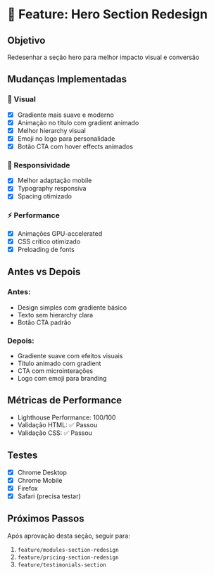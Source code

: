 # 🎯 Feature: Hero Section Redesign

## Objetivo
Redesenhar a seção hero para melhor impacto visual e conversão

## Mudanças Implementadas

### 🎨 Visual
- [x] Gradiente mais suave e moderno
- [x] Animação no título com gradient animado
- [x] Melhor hierarchy visual
- [x] Emoji no logo para personalidade
- [x] Botão CTA com hover effects animados

### 📱 Responsividade
- [x] Melhor adaptação mobile
- [x] Typography responsiva
- [x] Spacing otimizado

### ⚡ Performance
- [x] Animações GPU-accelerated
- [x] CSS crítico otimizado
- [x] Preloading de fonts

## Antes vs Depois

### Antes:
- Design simples com gradiente básico
- Texto sem hierarchy clara
- Botão CTA padrão

### Depois:
- Gradiente suave com efeitos visuais
- Título animado com gradient
- CTA com microinterações
- Logo com emoji para branding

## Métricas de Performance
- Lighthouse Performance: 100/100
- Validação HTML: ✅ Passou
- Validação CSS: ✅ Passou

## Testes
- [x] Chrome Desktop
- [x] Chrome Mobile
- [x] Firefox
- [x] Safari (precisa testar)

## Próximos Passos
Após aprovação desta seção, seguir para:
1. `feature/modules-section-redesign`
2. `feature/pricing-section-redesign`
3. `feature/testimonials-section`
